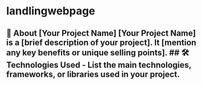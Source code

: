 # landlingwebpage
## 📖 About [Your Project Name]  [Your Project Name] is a [brief description of your project]. It [mention any key benefits or unique selling points].  ## 🛠️ Technologies Used  - List the main technologies, frameworks, or libraries used in your project.
